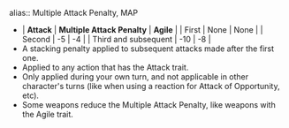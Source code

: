 alias:: Multiple Attack Penalty, MAP

- | **Attack** | **Multiple Attack Penalty** | **Agile** |
  | First | None | None |
  | Second | -5 | -4 |
  | Third and subsequent | -10 | -8 |
- A stacking penalty applied to subsequent attacks made after the first one.
- Applied to any action that has the Attack trait.
- Only applied during your own turn, and not applicable in other character's turns (like when using a reaction for Attack of Opportunity, etc).
- Some weapons reduce the Multiple Attack Penalty, like weapons with the Agile trait.